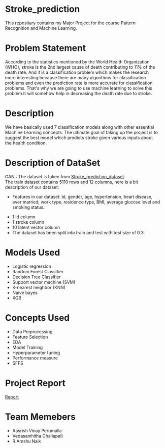 # Stroke_prediction
This repositary contains my Major Project for the course Pattern Recognition and Machine Learning. 
# Problem Statement
According to the statistics mentioned by the World Health Organization (WHO), stroke is the 2nd largest cause of death contributing to 11% of the death rate. And it is a classification problem which makes the research more interesting because there are many algorithms for classification problems and even the prediction rate is more accurate for classification problems. That's why we are going to use machine learning to solve this problem.It will somehow help in decreasing the death rate due to stroke.
# Description
We have basically used 7 classification models along with other essential Machine Learning  concepts. The ultimate goal of taking up the project is to suggest  the best model which predicts stroke given various  inputs about the health condition. 
# Description of DataSet
GAN : The dataset is taken from [Stroke_prediction_dataset](https://www.kaggle.com/datasets/fedesoriano/stroke-prediction-dataset). </br> 
The train dataset contains 5110 rows and 12 columns, here is a bit description of our dataset:
* Features in our dataset: id, gender, age, hypertension, heart disease, ever married, work type, residence type, BMI, average glucose level and smoking status.
- 1 id column
- 1 stroke column
- 10 latent vector column
- The dataset has been split into train and test with test size of 0.3.
# Models Used
* Logistic regression
* Random Forest Classifier
* Decision Tree Classifier
* Support vector machine (SVM)
* K-nearest neighbor (KNN)
* Naive bayes
* XGB
# Concepts Used
* Data Preprocessing
* Feature Selection
* EDA
* Model Training
* Hyperparameter tuning
* Performance measure
* SFFS
# Project Report
[Report](https://drive.google.com/file/d/1TljUY_vpwSKDu6bNkhEeGyA_FqXMM1mW/view?usp=sharing)
# Team Memebers
* Aasrish Vinay Perumalla
* Vedasamhitha Challapalli
* R.Amshu Naik
